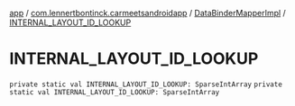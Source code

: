 [app](../../index.md) / [com.lennertbontinck.carmeetsandroidapp](../index.md) / [DataBinderMapperImpl](index.md) / [INTERNAL_LAYOUT_ID_LOOKUP](./-i-n-t-e-r-n-a-l_-l-a-y-o-u-t_-i-d_-l-o-o-k-u-p.md)

# INTERNAL_LAYOUT_ID_LOOKUP

`private static val INTERNAL_LAYOUT_ID_LOOKUP: SparseIntArray`
`private static val INTERNAL_LAYOUT_ID_LOOKUP: SparseIntArray`